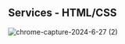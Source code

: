 ## Services - HTML/CSS
![chrome-capture-2024-6-27 (2)](https://github.com/devportfoliocode/services/assets/173949140/09cbb3ad-c62e-4b1c-abb5-9873cc00bae0)
